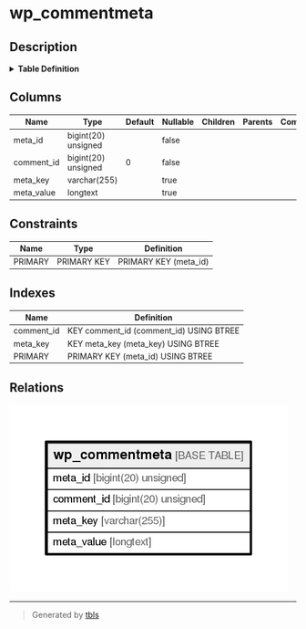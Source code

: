 # wp_commentmeta

## Description

<details>
<summary><strong>Table Definition</strong></summary>

```sql
CREATE TABLE `wp_commentmeta` (
  `meta_id` bigint(20) unsigned NOT NULL AUTO_INCREMENT,
  `comment_id` bigint(20) unsigned NOT NULL DEFAULT '0',
  `meta_key` varchar(255) COLLATE utf8mb4_unicode_ci DEFAULT NULL,
  `meta_value` longtext COLLATE utf8mb4_unicode_ci,
  PRIMARY KEY (`meta_id`),
  KEY `comment_id` (`comment_id`),
  KEY `meta_key` (`meta_key`(191))
) ENGINE=InnoDB DEFAULT CHARSET=utf8mb4 COLLATE=utf8mb4_unicode_ci
```

</details>

## Columns

| Name       | Type                | Default | Nullable | Children | Parents | Comment |
| ---------- | ------------------- | ------- | -------- | -------- | ------- | ------- |
| meta_id    | bigint(20) unsigned |         | false    |          |         |         |
| comment_id | bigint(20) unsigned | 0       | false    |          |         |         |
| meta_key   | varchar(255)        |         | true     |          |         |         |
| meta_value | longtext            |         | true     |          |         |         |

## Constraints

| Name    | Type        | Definition            |
| ------- | ----------- | --------------------- |
| PRIMARY | PRIMARY KEY | PRIMARY KEY (meta_id) |

## Indexes

| Name       | Definition                              |
| ---------- | --------------------------------------- |
| comment_id | KEY comment_id (comment_id) USING BTREE |
| meta_key   | KEY meta_key (meta_key) USING BTREE     |
| PRIMARY    | PRIMARY KEY (meta_id) USING BTREE       |

## Relations

![er](wp_commentmeta.png)

---

> Generated by [tbls](https://github.com/k1LoW/tbls)
